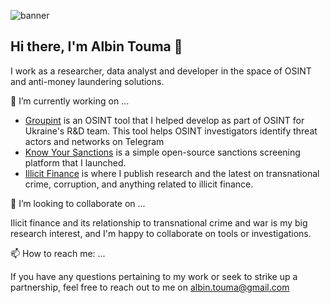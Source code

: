 ![banner](https://media.licdn.com/dms/image/D4D16AQFfrC0U9tiD1A/profile-displaybackgroundimage-shrink_350_1400/0/1707139518158?e=1723680000&v=beta&t=qanmmvltojAxPI14Xp-dbtlOG9luDDS8CftuP4GMDdM)

## Hi there, I'm Albin Touma 👋

I work as a researcher, data analyst and developer in the space of OSINT and anti-money laundering solutions.

🔭 I’m currently working on ...

- [Groupint](https://github.com/OSINT-for-Ukraine/groupint) is an OSINT tool that I helped develop as part of OSINT for Ukraine's R&D team. This tool helps OSINT investigators identify threat actors and networks on Telegram
- [Know Your Sanctions](https://knowyoursanctions.com) is a simple open-source sanctions screening platform that I launched.
- [Illicit Finance](https://illicitfinance.eu) is where I publish research and the latest on transnational crime, corruption, and anything related to illicit finance. 

👯 I’m looking to collaborate on ...

 Ilicit finance and its relationship to transnational crime and war is my big research interest, and I'm happy to collaborate on tools or investigations. 

📫 How to reach me: ...

If you have any questions pertaining to my work or seek to strike up a partnership, feel free to reach out to me on albin.touma@gmail.com

 

<!--
**AlbinTouma/AlbinTouma** is a ✨ _special_ ✨ repository because its `README.md` (this file) appears on your GitHub profile.

Here are some ideas to get you started:

- 🔭 I’m currently working on ...
- 🌱 I’m currently learning ...
- 👯 I’m looking to collaborate on ...
- 🤔 I’m looking for help with ...
- 💬 Ask me about ...
- 📫 How to reach me: ...
- 😄 Pronouns: ...
- ⚡ Fun fact: ...
-->

